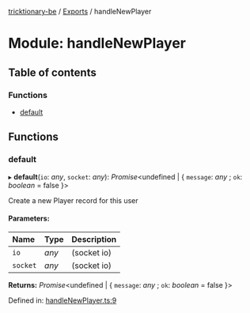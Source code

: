 [tricktionary-be](../README.md) / [Exports](../modules.md) / handleNewPlayer

# Module: handleNewPlayer

## Table of contents

### Functions

- [default](handlenewplayer.md#default)

## Functions

### default

▸ **default**(`io`: *any*, `socket`: *any*): *Promise*<undefined \| { `message`: *any* ; `ok`: *boolean* = false }\>

Create a new Player record for this user

#### Parameters:

Name | Type | Description |
:------ | :------ | :------ |
`io` | *any* | (socket io)   |
`socket` | *any* | (socket io)    |

**Returns:** *Promise*<undefined \| { `message`: *any* ; `ok`: *boolean* = false }\>

Defined in: [handleNewPlayer.ts:9](https://github.com/story-squad/tricktionary-be/blob/3b25fed3/src/sockets/handleNewPlayer.ts#L9)
